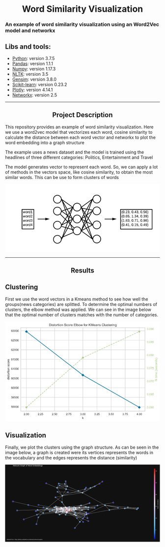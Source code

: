 # <h1 align="center">Word Similarity Visualization</h1>
### An example of <b>word similarity visualization</b> using an Word2Vec model and networkx

## Libs and tools:

- [Python](https://www.python.org/): version 3.7.5
- [Pandas](https://pandas.pydata.org/): version 1.1.1
- [Numpy](https://numpy.org/): version 1.17.3
- [NLTK](https://www.nltk.org/): version 3.5
- [Gensim](https://radimrehurek.com/gensim/): version 3.8.0
- [Scikit-learn](https://scikit-learn.org/stable/): version 0.23.2
- [Plotly](https://plotly.com/): version 4.14.1
- [Networkx](https://networkx.org/): version 2.5


---
<center><h2>Project Description</h2></center>

<p>This repository provides an example of word similarity visualization. Here we use a word2vec model that vectorizes each word, cosine similarity to calculate the distance between each word vector and networkx to plot the word embedding into a graph structure</p>

<p>The example uses a news dataset and the model is trained using the headlines of three different categories: Politics, Entertainment and Travel</p>

<p>The model generates vector to represent each word. So, we can apply a lot of methods in the vectors space, like cosine similarity, to obtain the most similar words. This can be use to form clusters of words</p>

![alt text](https://github.com/AlexandreH13/word_similarity_visualization/blob/main/imgs/word2vec.png?raw=true)


---
<center><h2>Results</h2></center>

<p><h2>Clustering</h2></p>
<p>First we use the word vectors in a Kmeans method to see how well the groups(news categories) are splitted. To determine the optimal numbers of clusters, the elbow method was applied. We can see in the image below that the optimal number of clusters matches with the number of categories.</p>

![alt text](https://github.com/AlexandreH13/word_similarity_visualization/blob/main/imgs/elbow_method.png?raw=true)

<p><h2>Visualization</h2></p>
<p>Finally, we plot the clusters using the graph structure. As can be seen in the image below, a graph is created were its vertices represents the words in the vocabulary and the edges represents the distance (similarity)</p>

![alt text](https://github.com/AlexandreH13/word_similarity_visualization/blob/main/imgs/newplot.png?raw=true)